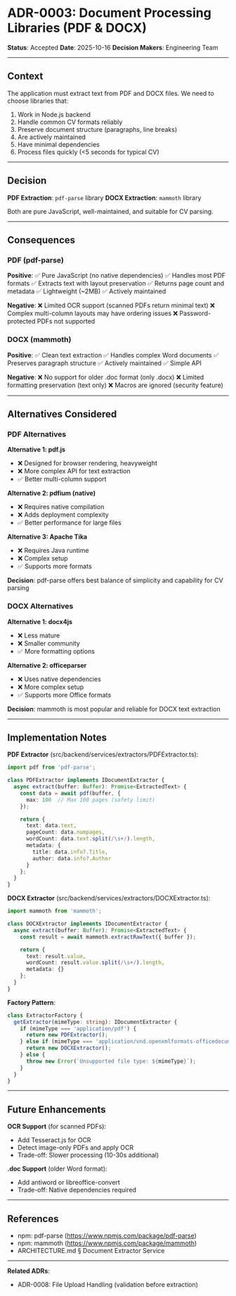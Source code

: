 # ADR-0003: Document Processing Libraries (PDF & DOCX)

**Status**: Accepted
**Date**: 2025-10-16
**Decision Makers**: Engineering Team

---

## Context

The application must extract text from PDF and DOCX files. We need to choose libraries that:
1. Work in Node.js backend
2. Handle common CV formats reliably
3. Preserve document structure (paragraphs, line breaks)
4. Are actively maintained
5. Have minimal dependencies
6. Process files quickly (<5 seconds for typical CV)

---

## Decision

**PDF Extraction**: `pdf-parse` library
**DOCX Extraction**: `mammoth` library

Both are pure JavaScript, well-maintained, and suitable for CV parsing.

---

## Consequences

### PDF (pdf-parse)

**Positive**:
✅ Pure JavaScript (no native dependencies)
✅ Handles most PDF formats
✅ Extracts text with layout preservation
✅ Returns page count and metadata
✅ Lightweight (~2MB)
✅ Actively maintained

**Negative**:
❌ Limited OCR support (scanned PDFs return minimal text)
❌ Complex multi-column layouts may have ordering issues
❌ Password-protected PDFs not supported

### DOCX (mammoth)

**Positive**:
✅ Clean text extraction
✅ Handles complex Word documents
✅ Preserves paragraph structure
✅ Actively maintained
✅ Simple API

**Negative**:
❌ No support for older .doc format (only .docx)
❌ Limited formatting preservation (text only)
❌ Macros are ignored (security feature)

---

## Alternatives Considered

### PDF Alternatives

**Alternative 1: pdf.js**
- ❌ Designed for browser rendering, heavyweight
- ❌ More complex API for text extraction
- ✅ Better multi-column support

**Alternative 2: pdfium (native)**
- ❌ Requires native compilation
- ❌ Adds deployment complexity
- ✅ Better performance for large files

**Alternative 3: Apache Tika**
- ❌ Requires Java runtime
- ❌ Complex setup
- ✅ Supports more formats

**Decision**: pdf-parse offers best balance of simplicity and capability for CV parsing

### DOCX Alternatives

**Alternative 1: docx4js**
- ❌ Less mature
- ❌ Smaller community
- ✅ More formatting options

**Alternative 2: officeparser**
- ❌ Uses native dependencies
- ❌ More complex setup
- ✅ Supports more Office formats

**Decision**: mammoth is most popular and reliable for DOCX text extraction

---

## Implementation Notes

**PDF Extractor** (src/backend/services/extractors/PDFExtractor.ts):
```typescript
import pdf from 'pdf-parse';

class PDFExtractor implements IDocumentExtractor {
  async extract(buffer: Buffer): Promise<ExtractedText> {
    const data = await pdf(buffer, {
      max: 100  // Max 100 pages (safety limit)
    });

    return {
      text: data.text,
      pageCount: data.numpages,
      wordCount: data.text.split(/\s+/).length,
      metadata: {
        title: data.info?.Title,
        author: data.info?.Author
      }
    };
  }
}
```

**DOCX Extractor** (src/backend/services/extractors/DOCXExtractor.ts):
```typescript
import mammoth from 'mammoth';

class DOCXExtractor implements IDocumentExtractor {
  async extract(buffer: Buffer): Promise<ExtractedText> {
    const result = await mammoth.extractRawText({ buffer });

    return {
      text: result.value,
      wordCount: result.value.split(/\s+/).length,
      metadata: {}
    };
  }
}
```

**Factory Pattern**:
```typescript
class ExtractorFactory {
  getExtractor(mimeType: string): IDocumentExtractor {
    if (mimeType === 'application/pdf') {
      return new PDFExtractor();
    } else if (mimeType === 'application/vnd.openxmlformats-officedocument.wordprocessingml.document') {
      return new DOCXExtractor();
    } else {
      throw new Error(`Unsupported file type: ${mimeType}`);
    }
  }
}
```

---

## Future Enhancements

**OCR Support** (for scanned PDFs):
- Add Tesseract.js for OCR
- Detect image-only PDFs and apply OCR
- Trade-off: Slower processing (10-30s additional)

**.doc Support** (older Word format):
- Add antiword or libreoffice-convert
- Trade-off: Native dependencies required

---

## References

- npm: pdf-parse (https://www.npmjs.com/package/pdf-parse)
- npm: mammoth (https://www.npmjs.com/package/mammoth)
- ARCHITECTURE.md § Document Extractor Service

---

**Related ADRs**:
- ADR-0008: File Upload Handling (validation before extraction)

